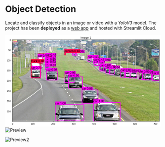 #  Object Detection
Locate and classify objects in an image or video with a *YoloV3* model. The project has been **deployed** as a [web app](https://share.streamlit.io/real-veersandhu/object-detection/app.py) and hosted with Streamlit Cloud.

![Preview](media/model_output.png)
![Preview](media/demo4.png)

![Preview2](https://miro.medium.com/max/2560/0*HMacEfECt2PYQOxF.jpg)